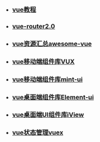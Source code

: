 * ### [vue教程](https://vuefe.cn/v2/guide/#起步)
* ### [vue-router2.0](http://router.vuejs.org/zh-cn/installation.html)
* ### [vue资源汇总**awesome-vue**](https://github.com/vuejs/awesome-vue)
* ### [vue移动端组件库VUX](https://vux.li/#/)
* ### [vue移动端组件库mint-ui](http://mint-ui.github.io/#!/zh-cn)
* ### [vue桌面端组件库Element-ui](http://element.eleme.io/#/zh-CN)
* ### [vue桌面端UI组件库iView](https://www.iviewui.com/)
* ### [vue状态管理vuex](https://vuex.vuejs.org/zh-cn/)

### 



